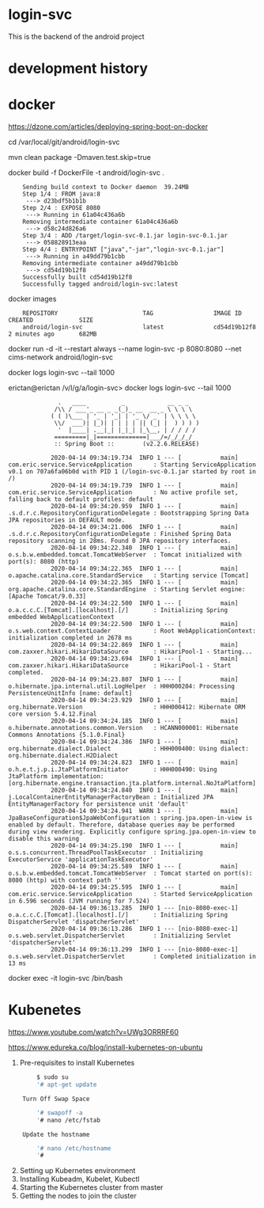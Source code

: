 # login-svc

This is the backend of the android project

# development history


# docker
https://dzone.com/articles/deploying-spring-boot-on-docker



cd  /var/local/git/android/login-svc

mvn clean package -Dmaven.test.skip=true

docker build -f DockerFile -t android/login-svc .


		Sending build context to Docker daemon  39.24MB
		Step 1/4 : FROM java:8
		 ---> d23bdf5b1b1b
		Step 2/4 : EXPOSE 8080
		 ---> Running in 61a04c436a6b
		Removing intermediate container 61a04c436a6b
		 ---> d58c24d826a6
		Step 3/4 : ADD /target/login-svc-0.1.jar login-svc-0.1.jar
		 ---> 058828913eaa
		Step 4/4 : ENTRYPOINT ["java","-jar","login-svc-0.1.jar"]
		 ---> Running in a49dd79b1cbb
		Removing intermediate container a49dd79b1cbb
		 ---> cd54d19b12f8
		Successfully built cd54d19b12f8
		Successfully tagged android/login-svc:latest


docker images

		REPOSITORY                        TAG                 IMAGE ID            CREATED             SIZE
		android/login-svc                 latest              cd54d19b12f8        2 minutes ago       682MB


docker run -d -it --restart always --name login-svc -p 8080:8080 --net cims-network android/login-svc



docker logs login-svc --tail 1000




erictan@erictan /v/l/g/a/login-svc> docker logs login-svc --tail 1000

```log
			  .   ____          _            __ _ _
			 /\\ / ___'_ __ _ _(_)_ __  __ _ \ \ \ \
			( ( )\___ | '_ | '_| | '_ \/ _` | \ \ \ \
			 \\/  ___)| |_)| | | | | || (_| |  ) ) ) )
			  '  |____| .__|_| |_|_| |_\__, | / / / /
			 =========|_|==============|___/=/_/_/_/
			 :: Spring Boot ::        (v2.2.6.RELEASE)

			2020-04-14 09:34:19.734  INFO 1 --- [           main] com.eric.service.ServiceApplication      : Starting ServiceApplication v0.1 on 707a6fa06b0d with PID 1 (/login-svc-0.1.jar started by root in /)
			2020-04-14 09:34:19.739  INFO 1 --- [           main] com.eric.service.ServiceApplication      : No active profile set, falling back to default profiles: default
			2020-04-14 09:34:20.959  INFO 1 --- [           main] .s.d.r.c.RepositoryConfigurationDelegate : Bootstrapping Spring Data JPA repositories in DEFAULT mode.
			2020-04-14 09:34:21.006  INFO 1 --- [           main] .s.d.r.c.RepositoryConfigurationDelegate : Finished Spring Data repository scanning in 28ms. Found 0 JPA repository interfaces.
			2020-04-14 09:34:22.340  INFO 1 --- [           main] o.s.b.w.embedded.tomcat.TomcatWebServer  : Tomcat initialized with port(s): 8080 (http)
			2020-04-14 09:34:22.365  INFO 1 --- [           main] o.apache.catalina.core.StandardService   : Starting service [Tomcat]
			2020-04-14 09:34:22.365  INFO 1 --- [           main] org.apache.catalina.core.StandardEngine  : Starting Servlet engine: [Apache Tomcat/9.0.33]
			2020-04-14 09:34:22.500  INFO 1 --- [           main] o.a.c.c.C.[Tomcat].[localhost].[/]       : Initializing Spring embedded WebApplicationContext
			2020-04-14 09:34:22.500  INFO 1 --- [           main] o.s.web.context.ContextLoader            : Root WebApplicationContext: initialization completed in 2678 ms
			2020-04-14 09:34:22.869  INFO 1 --- [           main] com.zaxxer.hikari.HikariDataSource       : HikariPool-1 - Starting...
			2020-04-14 09:34:23.694  INFO 1 --- [           main] com.zaxxer.hikari.HikariDataSource       : HikariPool-1 - Start completed.
			2020-04-14 09:34:23.807  INFO 1 --- [           main] o.hibernate.jpa.internal.util.LogHelper  : HHH000204: Processing PersistenceUnitInfo [name: default]
			2020-04-14 09:34:23.929  INFO 1 --- [           main] org.hibernate.Version                    : HHH000412: Hibernate ORM core version 5.4.12.Final
			2020-04-14 09:34:24.185  INFO 1 --- [           main] o.hibernate.annotations.common.Version   : HCANN000001: Hibernate Commons Annotations {5.1.0.Final}
			2020-04-14 09:34:24.386  INFO 1 --- [           main] org.hibernate.dialect.Dialect            : HHH000400: Using dialect: org.hibernate.dialect.H2Dialect
			2020-04-14 09:34:24.823  INFO 1 --- [           main] o.h.e.t.j.p.i.JtaPlatformInitiator       : HHH000490: Using JtaPlatform implementation: [org.hibernate.engine.transaction.jta.platform.internal.NoJtaPlatform]
			2020-04-14 09:34:24.840  INFO 1 --- [           main] j.LocalContainerEntityManagerFactoryBean : Initialized JPA EntityManagerFactory for persistence unit 'default'
			2020-04-14 09:34:24.941  WARN 1 --- [           main] JpaBaseConfiguration$JpaWebConfiguration : spring.jpa.open-in-view is enabled by default. Therefore, database queries may be performed during view rendering. Explicitly configure spring.jpa.open-in-view to disable this warning
			2020-04-14 09:34:25.190  INFO 1 --- [           main] o.s.s.concurrent.ThreadPoolTaskExecutor  : Initializing ExecutorService 'applicationTaskExecutor'
			2020-04-14 09:34:25.589  INFO 1 --- [           main] o.s.b.w.embedded.tomcat.TomcatWebServer  : Tomcat started on port(s): 8080 (http) with context path ''
			2020-04-14 09:34:25.595  INFO 1 --- [           main] com.eric.service.ServiceApplication      : Started ServiceApplication in 6.596 seconds (JVM running for 7.524)
			2020-04-14 09:36:13.285  INFO 1 --- [nio-8080-exec-1] o.a.c.c.C.[Tomcat].[localhost].[/]       : Initializing Spring DispatcherServlet 'dispatcherServlet'
			2020-04-14 09:36:13.286  INFO 1 --- [nio-8080-exec-1] o.s.web.servlet.DispatcherServlet        : Initializing Servlet 'dispatcherServlet'
			2020-04-14 09:36:13.299  INFO 1 --- [nio-8080-exec-1] o.s.web.servlet.DispatcherServlet        : Completed initialization in 13 ms
```


docker exec -it login-svc /bin/bash


# Kubenetes 

https://www.youtube.com/watch?v=UWg3ORRRF60

https://www.edureka.co/blog/install-kubernetes-on-ubuntu

1. Pre-requisites to install Kubernetes
	
```bash
		$ sudo su
		'# apt-get update
```		
		Turn Off Swap Space

```bash
		'# swapoff -a
		'# nano /etc/fstab
```

		Update the hostname
		
```bash
		'# nano /etc/hostname
		'# 
```		

2. Setting up Kubernetes environment
3. Installing Kubeadm, Kubelet, Kubectl
4. Starting the Kubernetes cluster from master
5. Getting the nodes to join the cluster